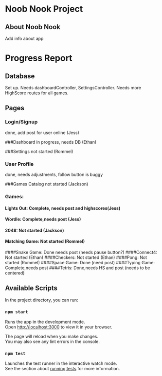 # Noob Nook Project

## About Noob Nook

Add info about app

# Progress Report

## Database
Set up.
Needs dashboardController, SettingsController.
Needs more HighScore routes for all games.



## Pages

### Login/Signup
done, add post for user online (Jess)

###Dashboard
in progress, needs DB (Ethan)

###Settings
not started (Rommel)

### User Profile
done, needs adjustments, follow button is buggy

###Games Catalog
not started (Jackson)

### Games:

#### Lights Out: Complete, needs post and highscores(Jess)
#### Wordle: Complete,needs post (Jess)
#### 2048: Not started (Jackson)
#### Matching Game: Not started (Rommel)
####Snake Game: Done needs post (needs pause button?)
####Connect4: Not started (Ethan)
####Checkers: Not started (Ethan)
####Pong: Not started (Rommel)
####Space Game: Done (need post)
####Typing Game: Complete,needs post
####Tetris: Done,needs HS and post (needs to be centered)


## Available Scripts

In the project directory, you can run:

### `npm start`

Runs the app in the development mode.\
Open [http://localhost:3000](http://localhost:3000) to view it in your browser.

The page will reload when you make changes.\
You may also see any lint errors in the console.

### `npm test`

Launches the test runner in the interactive watch mode.\
See the section about [running tests](https://facebook.github.io/create-react-app/docs/running-tests) for more information.
